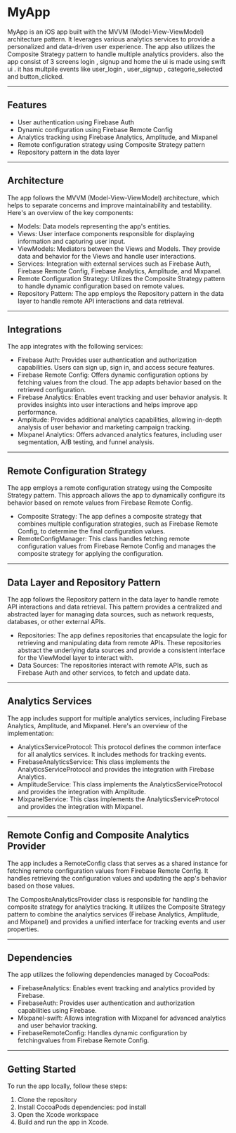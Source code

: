 # MyApp

MyApp is an iOS app built with the MVVM (Model-View-ViewModel) architecture pattern. It leverages various analytics services to provide a personalized and data-driven user experience. The app also utilizes the Composite Strategy pattern to handle multiple analytics providers.
also the app consist of 3 screens login , signup and home the ui is made using swift ui . it has multpile events like user_login , user_signup , categorie_selected and button_clicked.

---

## Features

- User authentication using Firebase Auth
- Dynamic configuration using Firebase Remote Config
- Analytics tracking using Firebase Analytics, Amplitude, and Mixpanel
- Remote configuration strategy using Composite Strategy pattern
- Repository pattern in the data layer
  
---

## Architecture

The app follows the MVVM (Model-View-ViewModel) architecture, which helps to separate concerns and improve maintainability and testability. Here's an overview of the key components:

- Models: Data models representing the app's entities.
- Views: User interface components responsible for displaying information and capturing user input.
- ViewModels: Mediators between the Views and Models. They provide data and behavior for the Views and handle user interactions.
- Services: Integration with external services such as Firebase Auth, Firebase Remote Config, Firebase Analytics, Amplitude, and Mixpanel.
- Remote Configuration Strategy: Utilizes the Composite Strategy pattern to handle dynamic configuration based on remote values.
- Repository Pattern: The app employs the Repository pattern in the data layer to handle remote API interactions and data retrieval.

---

## Integrations

The app integrates with the following services:

- Firebase Auth: Provides user authentication and authorization capabilities. Users can sign up, sign in, and access secure features.
- Firebase Remote Config: Offers dynamic configuration options by fetching values from the cloud. The app adapts behavior based on the retrieved configuration.
- Firebase Analytics: Enables event tracking and user behavior analysis. It provides insights into user interactions and helps improve app performance.
- Amplitude: Provides additional analytics capabilities, allowing in-depth analysis of user behavior and marketing campaign tracking.
- Mixpanel Analytics: Offers advanced analytics features, including user segmentation, A/B testing, and funnel analysis.

---

## Remote Configuration Strategy

The app employs a remote configuration strategy using the Composite Strategy pattern. This approach allows the app to dynamically configure its behavior based on remote values from Firebase Remote Config.

- Composite Strategy: The app defines a composite strategy that combines multiple configuration strategies, such as Firebase Remote Config, to determine the final configuration values.
- RemoteConfigManager: This class handles fetching remote configuration values from Firebase Remote Config and manages the composite strategy for applying the configuration.

---

## Data Layer and Repository Pattern

The app follows the Repository pattern in the data layer to handle remote API interactions and data retrieval. This pattern provides a centralized and abstracted layer for managing data sources, such as network requests, databases, or other external APIs.

- Repositories: The app defines repositories that encapsulate the logic for retrieving and manipulating data from remote APIs. These repositories abstract the underlying data sources and provide a consistent interface for the ViewModel layer to interact with.
- Data Sources: The repositories interact with remote APIs, such as Firebase Auth and other services, to fetch and update data.

---

## Analytics Services

The app includes support for multiple analytics services, including Firebase Analytics, Amplitude, and Mixpanel. Here's an overview of the implementation:

- AnalyticsServiceProtocol: This protocol defines the common interface for all analytics services. It includes methods for tracking events.
- FirebaseAnalyticsService: This class implements the AnalyticsServiceProtocol and provides the integration with Firebase Analytics.
- AmplitudeService: This class implements the AnalyticsServiceProtocol and provides the integration with Amplitude.
- MixpanelService: This class implements the AnalyticsServiceProtocol and provides the integration with Mixpanel.

---

## Remote Config and Composite Analytics Provider

The app includes a RemoteConfig class that serves as a shared instance for fetching remote configuration values from Firebase Remote Config. It handles retrieving the configuration values and updating the app's behavior based on those values.

The CompositeAnalyticsProvider class is responsible for handling the composite strategy for analytics tracking. It utilizes the Composite Strategy pattern to combine the analytics services (Firebase Analytics, Amplitude, and Mixpanel) and provides a unified interface for tracking events and user properties.

---

## Dependencies

The app utilizes the following dependencies managed by CocoaPods:

- FirebaseAnalytics: Enables event tracking and analytics provided by Firebase.
- FirebaseAuth: Provides user authentication and authorization capabilities using Firebase.
- Mixpanel-swift: Allows integration with Mixpanel for advanced analytics and user behavior tracking.
- FirebaseRemoteConfig: Handles dynamic configuration by fetchingvalues from Firebase Remote Config.

---

## Getting Started

To run the app locally, follow these steps:

1. Clone the repository
2. Install CocoaPods dependencies: pod install
3. Open the Xcode workspace
4. Build and run the app in Xcode.


